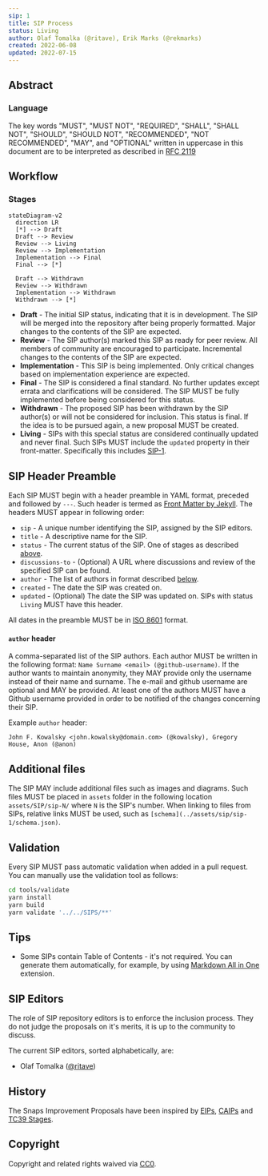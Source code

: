 ```yaml
---
sip: 1
title: SIP Process
status: Living
author: Olaf Tomalka (@ritave), Erik Marks (@rekmarks)
created: 2022-06-08
updated: 2022-07-15
---
```


## Abstract

### Language

The key words "MUST", "MUST NOT", "REQUIRED", "SHALL", "SHALL NOT",
"SHOULD", "SHOULD NOT", "RECOMMENDED", "NOT RECOMMENDED", "MAY", and
"OPTIONAL" written in uppercase in this document are to be interpreted as described in [RFC 2119](https://www.ietf.org/rfc/rfc2119.txt)

## Workflow

### Stages

```mermaid
stateDiagram-v2
  direction LR
  [*] --> Draft
  Draft --> Review
  Review --> Living
  Review --> Implementation
  Implementation --> Final
  Final --> [*]

  Draft --> Withdrawn
  Review --> Withdrawn
  Implementation --> Withdrawn
  Withdrawn --> [*]
```

- **Draft** - The initial SIP status, indicating that it is in development. The SIP will be merged into the repository after being properly formatted. Major changes to the contents of the SIP are expected.
- **Review** - The SIP author(s) marked this SIP as ready for peer review. All members of community are encouraged to participate. Incremental changes to the contents of the SIP are expected.
- **Implementation** - This SIP is being implemented. Only critical changes based on implementation experience are expected.
- **Final** - The SIP is considered a final standard. No further updates except errata and clarifications will be considered. The SIP MUST be fully implemented before being considered for this status.
- **Withdrawn** - The proposed SIP has been withdrawn by the SIP author(s) or will not be considered for inclusion. This status is final. If the idea is to be pursued again, a new proposal MUST be created.
- **Living** - SIPs with this special status are considered continually updated and never final. Such SIPs MUST include the `updated` property in their front-matter. Specifically this includes [SIP-1](./sip-1.md).

## SIP Header Preamble

Each SIP MUST begin with a header preamble in YAML format, preceded and followed by `---`. Such header is termed as [Front Matter by Jekyll](https://jekyllrb.com/docs/front-matter/). The headers MUST appear in following order:

- `sip` - A unique number identifying the SIP, assigned by the SIP editors.
- `title` - A descriptive name for the SIP.
- `status` - The current status of the SIP. One of stages as described [above](#stages).
- `discussions-to` - (Optional) A URL where discussions and review of the specified SIP can be found.
- `author` - The list of authors in format described [below](#author-header).
- `created` - The date the SIP was created on.
- `updated` - (Optional) The date the SIP was updated on. SIPs with status `Living` MUST have this header.

All dates in the preamble MUST be in [ISO 8601](https://en.wikipedia.org/wiki/ISO_8601) format.

#### `author` header

A comma-separated list of the SIP authors. Each author MUST be written in the following format: `Name Surname <email> (@github-username)`. If the author wants to maintain anonymity, they MAY provide only the username instead of their name and surname. The e-mail and github username are optional and MAY be provided. At least one of the authors MUST have a Github username provided in order to be notified of the changes concerning their SIP.

Example `author` header:

`John F. Kowalsky <john.kowalsky@domain.com> (@kowalsky), Gregory House, Anon (@anon)`

## Additional files

The SIP MAY include additional files such as images and diagrams. Such files MUST be placed in `assets` folder in the following location `assets/SIP/sip-N/` where `N` is the SIP's number. When linking to files from SIPs, relative links MUST be used, such as `[schema](../assets/sip/sip-1/schema.json)`.

## Validation

Every SIP MUST pass automatic validation when added in a pull request. You can manually use the validation tool as follows:

```bash
cd tools/validate
yarn install
yarn build
yarn validate '../../SIPS/**'
```

## Tips

- Some SIPs contain Table of Contents - it's not required. You can generate them automatically, for example, by using [Markdown All in One](https://marketplace.visualstudio.com/items?itemName=yzhang.markdown-all-in-one) extension.

## SIP Editors

The role of SIP repository editors is to enforce the inclusion process. They do not judge the proposals on it's merits, it is up to the community to discuss.

The current SIP editors, sorted alphabetically, are:

- Olaf Tomalka ([@ritave](https://github.com/ritave))

## History

The Snaps Improvement Proposals have been inspired by [EIPs](https://github.com/ethereum/EIPs), [CAIPs](https://github.com/ChainAgnostic/CAIPs) and [TC39 Stages](https://tc39.es/process-document/).

## Copyright

Copyright and related rights waived via [CC0](../LICENSE).
